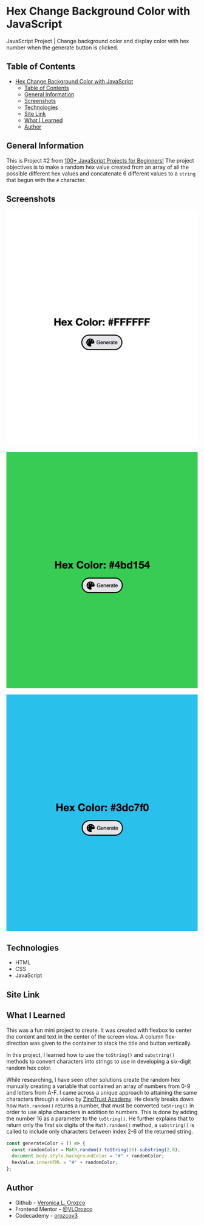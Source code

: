 # Hex Change Background Color with JavaScript

JavaScript Project | Change background color and display color with hex number when the generate button is clicked.

## Table of Contents

- [Hex Change Background Color with JavaScript](#hex-change-background-color-with-javascript)
  - [Table of Contents](#table-of-contents)
  - [General Information](#general-information)
  - [Screenshots](#screenshots)
  - [Technologies](#technologies)
  - [Site Link](#site-link)
  - [What I Learned](#what-i-learned)
  - [Author](#author)

## General Information

This is Project #2 from [100+ JavaScript Projects for Beginners!](https://jsbeginners.com/javascript-projects-for-beginners/)
The project objectives is to make a random hex value created from an array of all the possible different hex values and concatenate 6 different values to a `string` that begun with the `#` character.

## Screenshots

![Hex color #FFFFFF with corresponding background color of white](./assets/hex-color-ffffff.png)

![Hex color #FFFFFF with corresponding background color of white](./assets/hex-color-4bd154.png)

![Hex color #FFFFFF with corresponding background color of white](./assets/hex-color-3dc7f0.png)

## Technologies

- HTML
- CSS
- JavaScript


## Site Link



## What I Learned

This was a fun mini project to create. It was created with flexbox to center the content and text in the center of the screen view. A column flex-direction was given to the container to stack the title and button vertically.

In this project, I learned how to use the `toString()` and `substring()` methods to convert characters into strings to use in developing a six-digit random hex color. 

While researching, I have seen other solutions create the random hex manually creating a variable that contained an array of numbers from 0-9 and letters from A-F.
I came across a unique approach to attaining the same characters through a video by  [ZinoTrust Academy](https://www.youtube.com/watch?v=MrnzrbaCY7U&t=3667). He clearly breaks down how `Math.random()` returns a number, that must be converted `toString()` in order to use alpha characters in addition to numbers. This is done by adding the number 16 as a parameter to the `toString()`. He further explains that to return only the first six digits of the `Math.random()` method, a `substring()` is called to include only characters between index 2-6 of the returned string.


```js
const generateColor = () => {
  const randomColor = Math.random().toString(16).substring(2,8);
  document.body.style.backgroundColor = "#" + randomColor;
  hexValue.innerHTML = "#" + randomColor;
};

```


## Author

- Github - [Veronica L. Orozco](https://github.com/VLOrozco)
- Frontend Mentor - [@VLOrozco](https://www.frontendmentor.io/profile/VLOrozco)
- Codecademy - [orozcov3](https://www.codecademy.com/profiles/orozcoV3)
